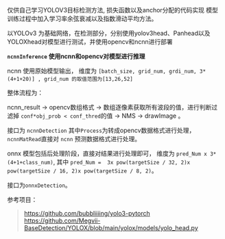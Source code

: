 仅供自己学习YOLOV3目标检测方法, 损失函数以及anchor分配的代码实现
模型训练过程中加入学习率余弦衰减以及指数滑动平均方法。

以YOLOv3 为基础网络，在检测部分，分别使用yolov3head、Panhead以及YOLOXhead对模型进行测试，并使用opencv和ncnn进行部署


__`ncnnInference` 使用ncnn和opencv对模型进行推理__

ncnn 使用原始模型输出， 维度为 `[batch_size, grid_num, grdi_num, 3*(4+1+20)] , grid_num 的取值范围为[13,26,52]`

整体流程为：

ncnn_result -> opencv数组格式 -> 数组逐像素获取所有波段的值，进行判断过滤掉 `conf*obj_prob < conf_thred`的值
-> NMS -> drawImage 。

接口为 `ncnnDetection` 其中`Process`为转成opencv数据格式进行处理， `ncnnMatRead`直接对 `ncnn` 预测数据格式进行处理。

onnx 模型包括后处理阶段，直接对结果进行处理即可， 维度为 `pred_Num x 3*(4+1+class_num)`, 其中 `pred_Num =  3x pow(targetSize / 32, 2)x pow(targetSize / 16, 2)x pow(targetSize / 8, 2)`。

接口为`onnxDetection`。




参考项目：
>https://github.com/bubbliiiing/yolo3-pytorch
>https://github.com/Megvii-BaseDetection/YOLOX/blob/main/yolox/models/yolo_head.py


